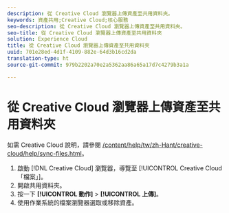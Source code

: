 ```yaml
---
description: 從 Creative Cloud 瀏覽器上傳資產至共用資料夾。
keywords: 資產共用;Creative Cloud;核心服務
seo-description: 從 Creative Cloud 瀏覽器上傳資產至共用資料夾。
seo-title: 從 Creative Cloud 瀏覽器上傳資產至共用資料夾
solution: Experience Cloud
title: 從 Creative Cloud 瀏覽器上傳資產至共用資料夾
uuid: 701e28ed-4d1f-4109-882e-64d3b16cd2da
translation-type: ht
source-git-commit: 979b2202a70e2a5362aa86a65a17d7c4279b3a1a

---
```



# 從 Creative Cloud 瀏覽器上傳資產至共用資料夾

如需 Creative Cloud 說明，請參閱 [/content/help/tw/zh-Hant/creative-cloud/help/sync-files.html](/content/help/tw/zh-Hant/creative-cloud/help/sync-files.html)。

1. 啟動 [!DNL Creative Cloud] 瀏覽器，導覽至 [!UICONTROL Creative Cloud「檔案」]。
1. 開啟共用資料夾。
1. 按一下 **[!UICONTROL 動作]** &gt; **[!UICONTROL 上傳]**。
1. 使用作業系統的檔案瀏覽器選取或移除資產。

